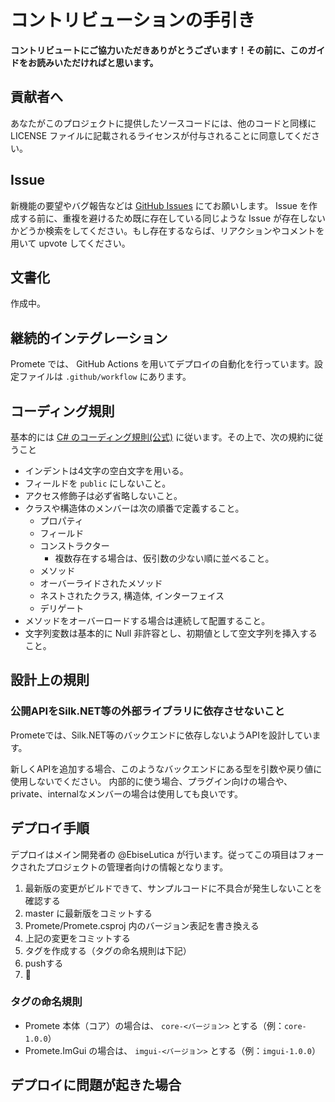 # コントリビューションの手引き

**コントリビュートにご協力いただきありがとうございます！その前に、このガイドをお読みいただければと思います。**

## 貢献者へ

あなたがこのプロジェクトに提供したソースコードには、他のコードと同様に LICENSE ファイルに記載されるライセンスが付与されることに同意してください。

## Issue

新機能の要望やバグ報告などは [GitHub Issues](https://github.com/EbiseLutica/Promete/Issues) にてお願いします。 Issue を作成する前に、重複を避けるため既に存在している同じような Issue が存在しないかどうか検索をしてください。もし存在するならば、リアクションやコメントを用いて upvote してください。

## 文書化

作成中。

## 継続的インテグレーション

Promete では、 GitHub Actions を用いてデプロイの自動化を行っています。設定ファイルは  `.github/workflow` にあります。

## コーディング規則

基本的には [C# のコーディング規則(公式)](https://docs.microsoft.com/ja-jp/dotnet/csharp/programming-guide/inside-a-program/coding-conventions) に従います。その上で、次の規約に従うこと

- インデントは4文字の空白文字を用いる。
- フィールドを `public` にしないこと。
- アクセス修飾子は必ず省略しないこと。
- クラスや構造体のメンバーは次の順番で定義すること。
	- プロパティ
	- フィールド
	- コンストラクター
		- 複数存在する場合は、仮引数の少ない順に並べること。
	- メソッド
	- オーバーライドされたメソッド
	- ネストされたクラス, 構造体, インターフェイス
	- デリゲート
- メソッドをオーバーロードする場合は連続して配置すること。
- 文字列変数は基本的に Null 非許容とし、初期値として空文字列を挿入すること。

## 設計上の規則

### 公開APIをSilk.NET等の外部ライブラリに依存させないこと

Prometeでは、Silk.NET等のバックエンドに依存しないようAPIを設計しています。

新しくAPIを追加する場合、このようなバックエンドにある型を引数や戻り値に使用しないでください。
内部的に使う場合、プラグイン向けの場合や、private、internalなメンバーの場合は使用しても良いです。

## デプロイ手順

デプロイはメイン開発者の @EbiseLutica が行います。従ってこの項目はフォークされたプロジェクトの管理者向けの情報となります。

1. 最新版の変更がビルドできて、サンプルコードに不具合が発生しないことを確認する
2. master に最新版をコミットする
3. Promete/Promete.csproj 内のバージョン表記を書き換える
4. 上記の変更をコミットする
5. タグを作成する（タグの命名規則は下記）
6. pushする
7. :pray:

### タグの命名規則

* Promete 本体（コア）の場合は、 `core-<バージョン>` とする（例：`core-1.0.0`）
* Promete.ImGui の場合は、 `imgui-<バージョン>` とする（例：`imgui-1.0.0`）

## デプロイに問題が起きた場合
